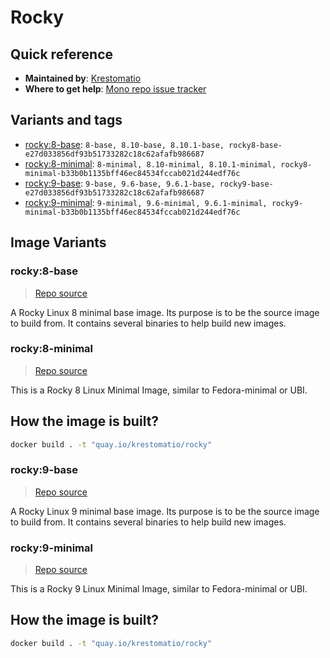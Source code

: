 # Rocky
## Quick reference
- **Maintained by**:
[Krestomatio](https://krestomatio.com)
- **Where to get help**:
[Mono repo issue tracker](https://github.com/krestomatio/container_builder/issues)

## Variants and tags
- [rocky:8-base](#rocky8-base): `8-base, 8.10-base, 8.10.1-base, rocky8-base-e27d033856df93b51733282c18c62afafb986687`
- [rocky:8-minimal](#rocky8-minimal): `8-minimal, 8.10-minimal, 8.10.1-minimal, rocky8-minimal-b33b0b1135bff46ec84534fccab021d244edf76c`
- [rocky:9-base](#rocky9-base): `9-base, 9.6-base, 9.6.1-base, rocky9-base-e27d033856df93b51733282c18c62afafb986687`
- [rocky:9-minimal](#rocky9-minimal): `9-minimal, 9.6-minimal, 9.6.1-minimal, rocky9-minimal-b33b0b1135bff46ec84534fccab021d244edf76c`


## Image Variants
### rocky:8-base
> [Repo source](https://github.com/krestomatio/container_builder/tree/master/rocky/rocky8-base)

A Rocky Linux 8 minimal base image. Its purpose is to be the source image to build from. It contains several binaries to help build new images.

### rocky:8-minimal
> [Repo source](https://github.com/krestomatio/container_builder/tree/master/rocky/rocky8-minimal)

This is a Rocky 8 Linux Minimal Image, similar to Fedora-minimal or UBI.

## How the image is built?
```bash
docker build . -t "quay.io/krestomatio/rocky"
```

### rocky:9-base
> [Repo source](https://github.com/krestomatio/container_builder/tree/master/rocky/rocky9-base)

A Rocky Linux 9 minimal base image. Its purpose is to be the source image to build from. It contains several binaries to help build new images.

### rocky:9-minimal
> [Repo source](https://github.com/krestomatio/container_builder/tree/master/rocky/rocky9-minimal)

This is a Rocky 9 Linux Minimal Image, similar to Fedora-minimal or UBI.

## How the image is built?
```bash
docker build . -t "quay.io/krestomatio/rocky"
```


